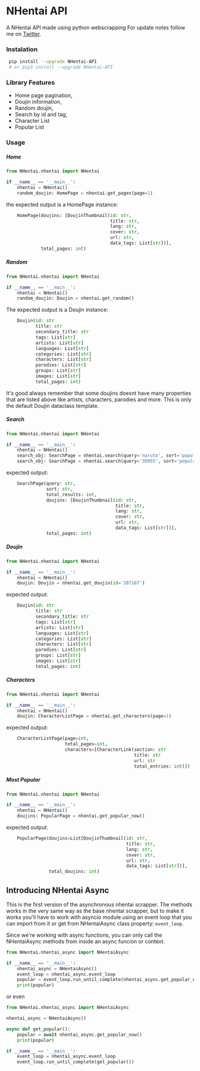 # NHentai API
A NHentai API made using python webscrapping
For update notes follow me on [Twitter](https://twitter.com/AlexandreSenpa1).

### Instalation
```bash
 pip install --upgrade NHentai-API
 # or pip3 install --upgrade NHentai-API
```
### Library Features

- Home page pagination,
- Doujin information,
- Random doujin,
- Search by id and tag,
- Character List
- Popular List

### Usage

##### Home

```python
from NHentai.nhentai import NHentai

if __name__ == '__main__':
    nhentai = NHentai()
    random_doujin: HomePage = nhentai.get_pages(page=1)
```

the expected output is a HomePage instance:
```python
    HomePage(doujins: [DoujinThumbnail(id: str,
                                       title: str,
                                       lang: str,
                                       cover: str,
                                       url: str,
                                       data_tags: List[str])], 
             total_pages: int)
```

##### Random

```python
from NHentai.nhentai import NHentai

if __name__ == '__main__':
    nhentai = NHentai()
    random_doujin: Doujin = nhentai.get_random()
```

The expected output is a Doujin instance:
```python
    Doujin(id: str
           title: str
           secondary_title: str
           tags: List[str]
           artists: List[str]
           languages: List[str]
           categories: List[str]
           characters: List[str]
           parodies: List[str]
           groups: List[str]
           images: List[str]
           total_pages: int)
```

It's good always remember that some doujins doesnt have many properties that are listed above like artists, characters, parodies and more. This is only the default Doujin dataclass template.

##### Search

```python
from NHentai.nhentai import NHentai

if __name__ == '__main__':
    nhentai = NHentai()
    search_obj: SearchPage = nhentai.search(query='naruto', sort='popular', page=1)
    search_obj: SearchPage = nhentai.search(query='30955', sort='popular', page=1)
```

expected output:
```python
    SearchPage(query: str, 
               sort: str, 
               total_results: int, 
               doujins: [DoujinThumbnail(id: str,
                                         title: str, 
                                         lang: str, 
                                         cover: str,
                                         url: str,
                                         data_tags: List[str])], 
               total_pages: int)
```

##### Doujin

```python
from NHentai.nhentai import NHentai

if __name__ == '__main__':
    nhentai = NHentai()
    doujin: Doujin = nhentai.get_doujin(id='287167')
```

expected output:
```python
    Doujin(id: str
           title: str
           secondary_title: str
           tags: List[str]
           artists: List[str]
           languages: List[str]
           categories: List[str]
           characters: List[str]
           parodies: List[str]
           groups: List[str]
           images: List[str]
           total_pages: int)
```

##### Characters

```python
from NHentai.nhentai import NHentai

if __name__ == '__main__':
    nhentai = NHentai()
    doujin: CharacterListPage = nhentai.get_characters(page=1)
```

expected output:
```python
    CharacterListPage(page=int,
                      total_pages=int,
                      characters=[CharacterLink(section: str
                                                title: str
                                                url: str
                                                total_entries: int)])
```

##### Most Popular

```python
from NHentai.nhentai import NHentai

if __name__ == '__main__':
    nhentai = NHentai()
    doujins: PopularPage = nhentai.get_popular_now()
```

expected output:
```python
    PopularPage(doujins=List[DoujinThumbnail(id: str,
                                             title: str, 
                                             lang: str, 
                                             cover: str,
                                             url: str,
                                             data_tags: List[str])],
                total_doujins: int)
```

## Introducing NHentai Async
This is the first version of the asynchronous nhentai scrapper. The methods works in the very same way as the base nhentai scrapper, but to make it works you'll have to work with asyncio module using an event loop that you can import from it or get from NHentaiAsync class property: `event_loop`.

Since we're working with async functions, you can only call the NHentaiAsync methods from inside an async funcion or context.

```py
from NHentai.nhentai_async import NHentaiAsync 

if __name__ == '__main__':
    nhentai_async = NHentaiAsync()
    event_loop = nhentai_async.event_loop
    popular = event_loop.run_until_complete(nhentai_async.get_popular_now())
    print(popular)
```

or even

```python
from NHentai.nhentai_async import NHentaiAsync 

nhentai_async = NHentaiAsync()

async def get_popular():
    popular = await nhentai_async.get_popular_now()
    print(popular)

if __name__ == '__main__':
    event_loop = nhentai_async.event_loop
    event_loop.run_until_complete(get_popular())
```
